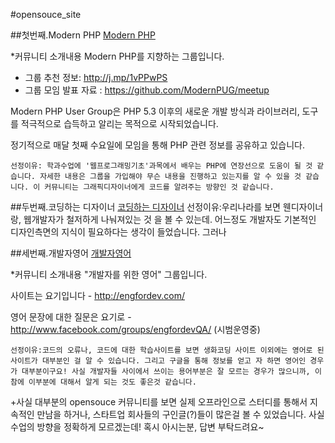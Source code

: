 #opensouce_site

##첫번째.Modern PHP
 [Modern PHP](https://www.facebook.com/groups/modernpug/)
 
 *커뮤니티 소개내용
 Modern PHP를 지향하는 그룹입니다.

- 그룹 추천 정보: http://j.mp/1vPPwPS
- 그룹 모임 발표 자료 : https://github.com/ModernPUG/meetup

Modern PHP User Group은 PHP 5.3 이후의 새로운 개발 방식과 라이브러리, 도구를 적극적으로 습득하고 알리는 목적으로 시작되었습니다.

정기적으로 매달 첫째 수요일에 모임을 통해 PHP 관련 정보를 공유하고 있습니다.

	선정이유: 학과수업에 '웹프로그래밍기초'과목에서 배우는 PHP에 연장선으로 도움이 될 것 같습니다. 자세한 내용은 그룹을 가입해야 무슨 내용을 진행하고 있는지를 알 수 있을 것 같습니다. 이 커뮤니티는 그래픽디자이너에게 코드를 알려주는 방향인 것 같습니다.

##두번째.코딩하는 디자이너
[코딩하는 디자이너](https://www.facebook.com/dxdseminar)
	선정이유:우리나라를 보면 웬디자이너랑, 웹개발자가 철저하게 나눠져있는 것 을 볼 수 있는데. 어느정도 개발자도 기본적인 디자인측면의 지식이 필요하다는 생각이 들었습니다. 그러나 

##세번째.개발자영어
[개발자영어](https://www.facebook.com/groups/engfordev/)

 *커뮤니티 소개내용
"개발자를 위한 영어" 그룹입니다.

사이트는 요기입니다 - http://engfordev.com/

영어 문장에 대한 질문은 요기로 - http://www.facebook.com/groups/engfordevQA/ (시범운영중)

	선정이유:코드의 오류나, 코드에 대한 학습사이트를 보면 생화코딩 사이트 이외에는 영어로 된 사이트가 대부분인 걸 알 수 있습니다. 그리고 구글을 통해 정보를 얻고 자 하면 영어인 경우가 대부분이구요! 사실 개발자들 사이에서 쓰이는 용어부분은 잘 모르는 경우가 많으니까, 이참에 이부분에 대해서 알게 되는 것도 좋은것 같습니다.
    
+사실 대부분의 opensouce 커뮤니티를 보면 실제 오프라인으로 스터디를 통해서 지속적인 만남을 하거나, 스타트업 회사들의 구인글(?)들이 많은걸 볼 수 있었습니다. 사실 수업의 방향을 정확하게 모르겠는데! 혹시 아시는분, 답변 부탁드려요~
    
    

